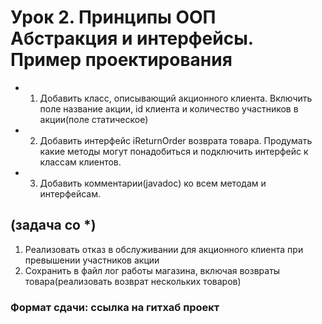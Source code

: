 # Урок 2. Принципы ООП Абстракция и интерфейсы. Пример проектирования
* 1) Добавить класс, описывающий акционного клиента. Включить поле название акции, id клиента и количество участников в акции(поле статическое)
* 2) Добавить интерфейс iReturnOrder возврата товара. Продумать какие методы могут понадобиться и подключить интерфейс к классам клиентов.
* 3) Добавить комментарии(javadoc) ко всем методам и интерфейсам.

## (задача со *)
1) Реализовать отказ в обслуживании для акционного клиента при превышении участников акции
2) Сохранить в файл лог работы магазина, включая возвраты товара(реализовать возврат нескольких товаров)

### Формат сдачи: ссылка на гитхаб проект